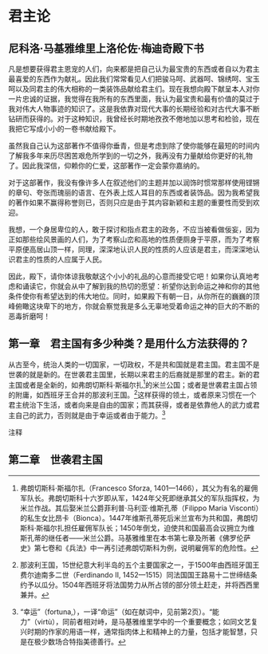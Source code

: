 # 君主论

## 尼科洛·马基雅维里上洛伦佐·梅迪奇殿下书

凡是想要获得君主恩宠的人们，向来都是把自己认为最宝贵的东西或者自以为君主最喜爱的东西作为献礼。因此我们常常看见人们把骏马呵、武器呵、锦绣呵、宝玉呵以及同君主的伟大相称的一类装饰品献给君主们。现在我想向殿下献呈本人对你一片忠诚的证据，我觉得在我所有的东西里面，我认为最宝贵和最有价值的莫过于我对伟大人物事迹的知识了。这是我依靠对现代大事的长期经验和对古代大事不断钻研而获得的。对于这种知识，我曾经长时期地孜孜不倦地加以思考和检验，现在我把它写成小小的一卷书献给殿下。

虽然我自己认为这部著作不值得你垂青，但是考虑到除了使你能够在最短的时间内了解我多年来历尽困苦艰危所学到的一切之外，我再没有力量献给你更好的礼物了。因此我深信，仰赖你的仁爱，这部著作一定会蒙你嘉纳的。

对于这部著作，我没有像许多人在叙述他们的主题并加以润饰时惯常那样使用铿锵的章句、夸张而瑰丽的语言、在外表上炫人耳目的东西或者装饰品。因为我希望我的著作如果不赢得称誉则已，否则只应是由于其内容新颖和主题的重要性而受到欢迎。

我想，一个身居卑位的人，敢于探讨和指点君主的政务，不应当被看做佞妄，因为正如那些绘风景画的人们，为了考察山峦和高地的性质便厕身于平原，而为了考察平原便高居山顶一样，同理，深深地认识人民的性质的人应该是君主，而深深地认识君主的性质的人应属于人民。

因此，殿下，请你体谅我敬献这个小小的礼品的心意而接受它吧！如果你认真地考虑和诵读它，你就会从中了解到我的热切的愿望：祈望你达到命运之神和你的其他条件使你有希望达到的伟大地位。同时，如果殿下有朝一日，从你所在的巍巍的顶峰俯瞰这块卑下的地方，你就会察觉我是多么无辜地受着命运之神的巨大的不断的恶毒折磨呵！

## 第一章　君主国有多少种类？是用什么方法获得的？

从古至今，统治人类的一切国家，一切政权，不是共和国就是君主国。君主国不是世袭的就是新的。在世袭君主国里，长期以来君主的后裔就是那里的君主。新的君主国或者是全新的，如弗朗切斯科·斯福尔扎[^1]的米兰公国；或者是世袭君主国占领的附庸，如西班牙王合并的那波利王国。[^2]这样获得的领土，或者原来习惯在一个君主统治下生活，或者向来是自由的国家；而其获得，或者是依靠他人的武力或君主自己的武力，否则就是由于幸运或者由于能力。[^3]

注释

[^1]: 弗朗切斯科·斯福尔扎（Francesco Sforza, 1401—1466），其父为有名的雇佣军队长。弗朗切斯科十六岁即从军，1424年父死即继承其父的军队指挥权，为米兰作战。其后娶米兰公爵菲利普·马利亚·维斯孔蒂（Filippo Maria Visconti）的私生女比昂卡（Bionca）。1447年维斯孔蒂死后米兰宣布为共和国，弗朗切斯科·斯福尔扎担任雇佣军队长；1450年倒戈，迫使共和国最高会议拥立为维斯孔蒂的继任者——米兰公爵。马基雅维里在本书第七章及所著《佛罗伦萨史》第七卷和《兵法》中一再引述弗朗切斯科为例，说明雇佣军的危险性。

[^2]: 那波利王国，15世纪意大利半岛的五个主要国家之一，于1500年由西班牙国王费尔迪南多二世（Ferdinando II, 1452—1515）同法国国王路易十二世缔结条约予以瓜分。1504年西班牙将法国势力从所占领的部分领土赶走，并将西西里兼并。

[^3]: “幸运”（fortuna,），一译“命运”（如在献词中，见前第2页）。“能力”（virtù），同前者相对峙，是马基雅维里学中的一个重要概念；如同文艺复兴时期的作家的用语一样，通常指肉体上和精神上的力量，包括才能智慧，只是在极少数场合特指美德善行。

## 第二章　世袭君主国

